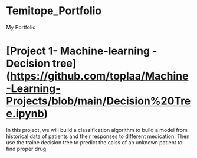 # Temitope_Portfolio
My Portfolio

# [Project 1- Machine-learning - Decision tree] (https://github.com/toplaa/Machine-Learning-Projects/blob/main/Decision%20Tree.ipynb)
In this project, we will build a classification algorithm to build a model from historical data of patients and their responses to different medication. Then use the traine decision tree to predict the calss of an unknown patient to find proper drug
